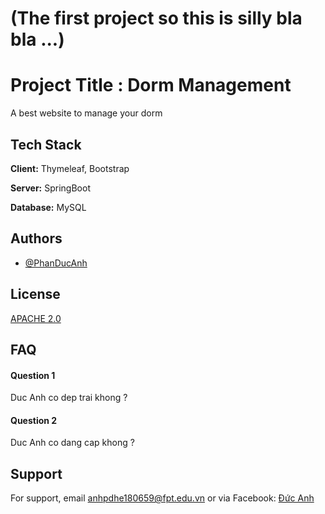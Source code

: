 # (The first project so this is silly bla bla ...)
# Project Title : Dorm Management

A best website to manage your dorm


## Tech Stack

**Client:** Thymeleaf, Bootstrap

**Server:** SpringBoot

**Database:** MySQL
## Authors

- [@PhanDucAnh](https://www.github.com/ducanhwork)


## License


[APACHE 2.0](https://www.apache.org/licenses/LICENSE-2.0.txt)
## FAQ

#### Question 1

Duc Anh co dep trai khong ?

#### Question 2

Duc Anh co dang cap khong ?


## Support

For support, email anhpdhe180659@fpt.edu.vn or via Facebook: [Đức Anh](https://www.facebook.com/profile.php?id=100049276027890)

